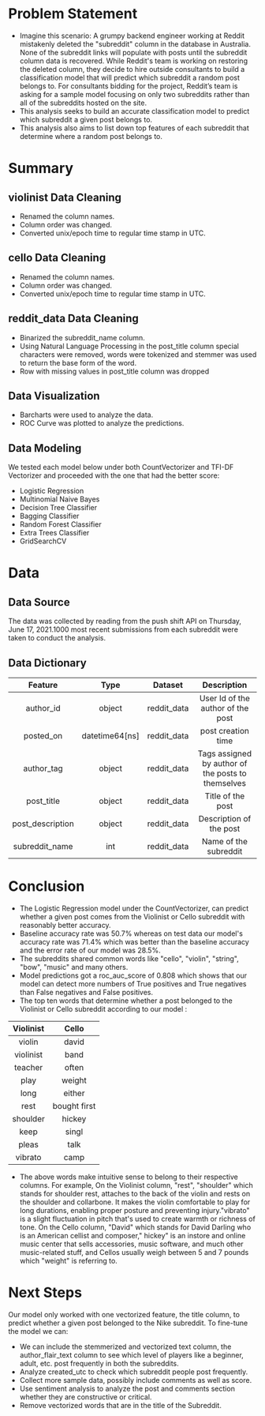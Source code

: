 # **Problem Statement**

* Imagine this scenario: A grumpy backend engineer working at Reddit mistakenly deleted the "subreddit" column in the database in Australia. None of the subreddit links will populate with posts until the subreddit column data is recovered. While Reddit's team is working on restoring the deleted column, they decide to hire outside consultants to build a classification model that will predict which subreddit a random post belongs to. For consultants bidding for the project, Reddit’s team is asking for a sample model focusing on only two subreddits rather than all of the subreddits hosted on the site.
* This analysis seeks to build  an accurate classification model to predict which subreddit a given post belongs to.
* This analysis also aims to list down top features of each subreddit that determine where a random post belongs to.

# **Summary**

## violinist Data Cleaning 
* Renamed the column names.
* Column order was changed.
* Converted unix/epoch time to regular time stamp in UTC.

## cello Data Cleaning 
* Renamed the column names.
* Column order was changed.
* Converted unix/epoch time to regular time stamp in UTC.

## reddit_data Data Cleaning 
* Binarized the subreddit_name column.
* Using Natural Language Processing in the post_title column special characters were removed, words were tokenized and stemmer was used to return the base form of the word.
* Row with missing values in post_title column was dropped

## **Data Visualization**

* Barcharts were used to analyze the data.
* ROC Curve was plotted to analyze the predictions.

## **Data Modeling**
We tested each model below under both CountVectorizer and TFI-DF Vectorizer and proceeded with the one that had the better score:
* Logistic Regression
* Multinomial Naive Bayes
* Decision Tree Classifier
* Bagging Classifier
* Random Forest Classifier
* Extra Trees Classifier
* GridSearchCV

# **Data**

## **Data Source**
The data was collected by reading from the push shift API on Thursday, June 17, 2021.1000 most recent submissions from each subreddit were taken to conduct the analysis.

## **Data Dictionary**

|      Feature     |       Type      |   Dataset   |                      Description                      |
|:----------------:|:---------------:|:-----------:|:-----------------------------------------------------:|
|     author_id    |      object     | reddit_data |          User Id of the author   of the post          |
|     posted_on    | datetime64[ns]  | reddit_data |                   post creation time                  |
|     author_tag   |      object     | reddit_data | Tags assigned by   author of the posts to themselves  |
|    post_title    |      object     | reddit_data |                   Title of the post                   |
| post_description |      object     | reddit_data |               Description of the   post               |
|  subreddit_name  |       int       | reddit_data |                 Name of the subreddit                 |

# **Conclusion**

* The Logistic Regression model under the CountVectorizer, can predict whether a given post comes from the Violinist or Cello subreddit with reasonably better accuracy.
* Baseline accuracy rate was 50.7% whereas on test data our model's accuracy rate was 71.4%  which was better than the baseline accuracy and  the error rate of our model was 28.5%.
* The subreddits shared common words like "cello", "violin", "string", "bow", "music" and many others.
* Model predictions got a roc_auc_score of  0.808 which shows that our model can detect more numbers of True positives and True negatives than False negatives and False positives.
* The top ten words that determine whether a post belonged to the Violinist or Cello subreddit according to our model  :

| Violinist 	|      Cello   	|
|:---------:	|:------------:	|
|   violin  	|     david    	|
| violinist 	|     band     	|
|  teacher  	|     often    	|
|    play   	|    weight    	|
|    long   	|    either    	|
|    rest   	| bought first 	|
|  shoulder 	|    hickey    	|
|    keep   	|     singl    	|
|   pleas   	|     talk     	|
|  vibrato  	|     camp     	| 

* The above words make intuitive sense to belong to their respective columns. For example, On the Violinist column, "rest", "shoulder" which stands for shoulder rest, attaches to the back of the violin and rests on the shoulder and collarbone. It makes the violin comfortable to play for long durations, enabling proper posture and preventing injury."vibrato" is a slight fluctuation in pitch that's used to create warmth or richness of tone. On the Cello column, "David" which stands for David Darling who is an American cellist and composer," hickey" is an instore and online music center that sells accessories, music software, and much other music-related stuff, and Cellos usually weigh between 5 and 7 pounds which "weight" is referring to.

# **Next Steps**
 Our model only worked with one vectorized feature, the title column, to predict whether a given post belonged to the Nike subreddit. To fine-tune the model we can:
* We can include the stemmerized and vectorized text column, the author_flair_text column to see which level of players like a beginner, adult, etc. post frequently in both the subreddits.
* Analyze created_utc to check which subreddit people post frequently.
* Collect more sample data, possibly include comments as well as score.
* Use sentiment analysis to analyze the post and comments section whether they are constructive or critical.
* Remove vectorized words that are in the title of the Subreddit.






